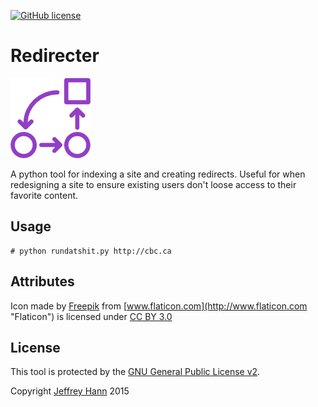 [![GitHub license](https://img.shields.io/github/license/obihann/redirecter.svg)](https://github.com/obihann/redirecter/blob/master/LICENSE)

# Redirecter
[![Logo](https://raw.githubusercontent.com/obihann/redirecter/master/logo.png)]()

A python tool for indexing a site and creating redirects. Useful for when redesigning a site to ensure existing users don't loose access to their favorite content.

## Usage

```
# python rundatshit.py http://cbc.ca
```

## Attributes
Icon made by [Freepik](http://www.freepik.com "Freepik") from [www.flaticon.com](http://www.flaticon.com "Flaticon") is licensed under [CC BY 3.0](http://creativecommons.org/licenses/by/3.0/ "Creative Commons BY 3.0")

## License

This tool is protected by the [GNU General Public License v2](http://www.gnu.org/licenses/gpl-2.0.html).

Copyright [Jeffrey Hann](http://jeffreyhann.ca/) 2015
